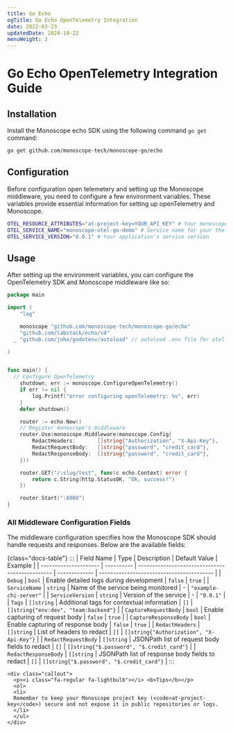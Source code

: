 ```yaml
---
title: Go Echo
ogTitle: Go Echo OpenTelemetry Integration
date: 2022-03-23
updatedDate: 2024-10-22
menuWeight: 2
---
```


# Go Echo OpenTelemetry Integration Guide

## Installation

Install the Monoscope echo SDK using the following command `go get` command:

```sh
go get github.com/monoscope-tech/monoscope-go/echo
```

## Configuration

Before configuration open telemetery and setting up the Monoscope middleware, you need to configure a few environment variables. These variables provide essential information for setting up openTelemetry and Monoscope.

```sh
OTEL_RESOURCE_ATTRIBUTES="at-project-key=YOUR_API_KEY" # Your monoscope API key
OTEL_SERVICE_NAME="monoscope-otel-go-demo" # Service name for your the service you're integrating in
OTEL_SERVICE_VERSION="0.0.1" # Your application's service version
```

## Usage

After setting up the environment variables, you can configure the OpenTelemetry SDK and Monoscope middleware like so:

```go
package main

import (
	"log"

	monoscope "github.com/monoscope-tech/monoscope-go/echo"
	"github.com/labstack/echo/v4"
  _ "github.com/joho/godotenv/autoload" // autoload .env file for otel configuration

)


func main() {
  // Configure OpenTelemetry
	shutdown, err := monoscope.ConfigureOpenTelemetry()
	if err != nil {
		log.Printf("error configuring openTelemetry: %v", err)
	}
	defer shutdown()

	router := echo.New()
	// Register monoscope's middleware
	router.Use(monoscope.Middleware(monoscope.Config{
		RedactHeaders:       []string{"Authorization", "X-Api-Key"},
		RedactRequestBody:   []string{"password", "credit_card"},
		RedactResponseBody:  []string{"password", "credit_card"},
	}))

	router.GET("/:slug/test", func(c echo.Context) error {
		return c.String(http.StatusOK, "Ok, success!")
	})

	router.Start(":8000")
}
```

### All Middleware Configuration Fields

The middleware configuration specifies how the Monoscope SDK should handle requests and responses. Below are the available fields:

{class="docs-table"}
:::
| Field Name | Type | Description | Default Value | Example |
| --------------------- | ---------- | ----------------------------------------------- | ------------- | ----------------------------------------- |
| `Debug` | `bool` | Enable detailed logs during development | `false` | `true` |
| `ServiceName` | `string` | Name of the service being monitored | - | `"example-chi-server"` |
| `ServiceVersion` | `string` | Version of the service | - | `"0.0.1"` |
| `Tags` | `[]string` | Additional tags for contextual information | `[]` | `[]string{"env:dev", "team:backend"}` |
| `CaptureRequestBody` | `bool` | Enable capturing of request body | `false` | `true` |
| `CaptureResponseBody` | `bool` | Enable capturing of response body | `false` | `true` |
| `RedactHeaders` | `[]string` | List of headers to redact | `[]` | `[]string{"Authorization", "X-Api-Key"}` |
| `RedactRequestBody` | `[]string` | JSONPath list of request body fields to redact | `[]` | `[]string{"$.password", "$.credit_card"}` |
| `RedactResponseBody` | `[]string` | JSONPath list of response body fields to redact | `[]` | `[]string{"$.password", "$.credit_card"}` |
:::

```=html
<div class="callout">
  <p><i class="fa-regular fa-lightbulb"></i> <b>Tips</b></p>
  <ol>
  <li>
  Remember to keep your Monoscope project key (<code>at-project-key</code>) secure and not expose it in public repositories or logs.
  </li>
  </ul>
</div>
```
